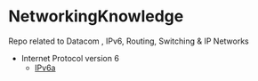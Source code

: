 # NetworkingKnowledge
Repo related to Datacom , IPv6, Routing, Switching &amp; IP Networks </br>

- Internet Protocol version 6 
  - [IPv6a](https://github.com/engineerbaz/NetworkingKnowledge/blob/master/IPv6.md)
